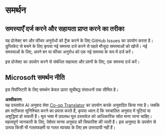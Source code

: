 <!--
CO_OP_TRANSLATOR_METADATA:
{
  "original_hash": "872be8bc1b93ef1dd9ac3d6e8f99f6ab",
  "translation_date": "2025-08-23T23:17:08+00:00",
  "source_file": "SUPPORT.md",
  "language_code": "hi"
}
-->
# समर्थन
## समस्याएँ दर्ज करने और सहायता प्राप्त करने का तरीका  

यह प्रोजेक्ट बग और फीचर अनुरोधों को ट्रैक करने के लिए GitHub Issues का उपयोग करता है। डुप्लिकेट से बचने के लिए कृपया नई समस्या दर्ज करने से पहले मौजूदा समस्याओं को खोजें। नई समस्याओं के लिए, अपने बग या फीचर अनुरोध को एक नई समस्या के रूप में दर्ज करें।

इस प्रोजेक्ट का उपयोग करने से संबंधित सहायता और प्रश्नों के लिए, एक समस्या दर्ज करें।

## Microsoft समर्थन नीति  

इस रिपॉजिटरी के लिए समर्थन केवल ऊपर सूचीबद्ध संसाधनों तक सीमित है।

**अस्वीकरण**:  
यह दस्तावेज़ AI अनुवाद सेवा [Co-op Translator](https://github.com/Azure/co-op-translator) का उपयोग करके अनुवादित किया गया है। जबकि हम सटीकता सुनिश्चित करने का प्रयास करते हैं, कृपया ध्यान दें कि स्वचालित अनुवाद में त्रुटियां या अशुद्धियां हो सकती हैं। मूल भाषा में उपलब्ध मूल दस्तावेज़ को आधिकारिक स्रोत माना जाना चाहिए। महत्वपूर्ण जानकारी के लिए, पेशेवर मानव अनुवाद की सिफारिश की जाती है। इस अनुवाद के उपयोग से उत्पन्न किसी भी गलतफहमी या गलत व्याख्या के लिए हम उत्तरदायी नहीं हैं।